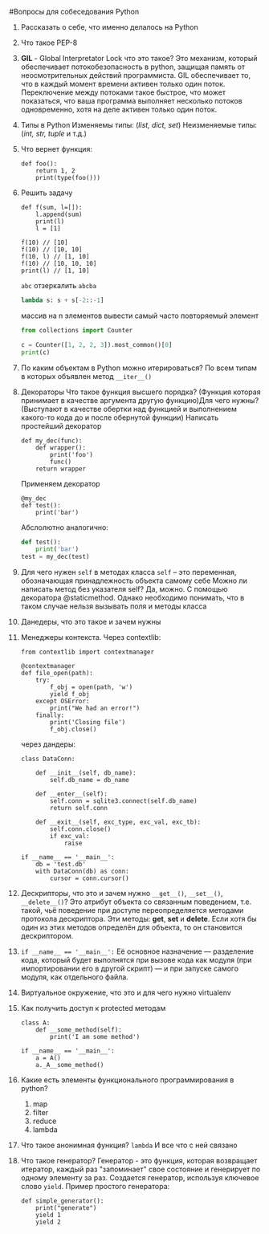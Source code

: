 #Вопросы для собеседования Python
1. Рассказать о себе, что именно делалось на Python

2. Что такое PEP-8

3. **GIL** - Global Interpretator Lock что это такое?
Это механизм, который обеспечивает потокобезопасность в python, защищая память от неосмотрительных действий программиста. GIL обеспечивает то, что в каждый момент времени активен только один поток. Переключение между потоками такое быстрое, что может показаться, что ваша программа выполняет несколько потоков одновременно, хотя на деле активен только один поток.

4. Типы в Python
Изменяемы типы: (_list, dict, set_)
Неизменяемые типы: (_int, str, tuple_ и т.д.)

5. Что вернет функция:
    ```
    def foo():
        return 1, 2
        print(type(foo()))
    ```

6. Решить задачу
    ```
    def f(sum, l=[]):
        l.append(sum) 
        print(l)
        l = [1]
    
    f(10) // [10]
    f(10) // [10, 10]
    f(10, l) // [1, 10]
    f(10) // [10, 10, 10]
    print(l) // [1, 10]
    ```
    `abc` отзеркалить `abcba`
    ```python
    lambda s: s + s[-2::-1]
    ```
    массив на n элементов вывести самый часто повторяемый элемент
    ```python
    from collections import Counter
    
    c = Counter([1, 2, 2, 3]).most_common()[0]
    print(c)
    ```
7. По каким объектам в Python можно итерироваться?
По всем типам в которых объявлен метод ```__iter__()```

8. Декораторы
Что такое функция высшего порядка? (Функция которая принимает в качестве аргумента другую функцию)Для чего нужны? (Выступают в качестве обертки над функцией и выполнением какого-то кода до и после обернутой функции)
Написать простейший декоратор
    ```
    def my_dec(func):
        def wrapper():
            print('foo')
            func()
        return wrapper
    ```
    Применяем декоратор
    ```
    @my_dec
    def test():
        print('bar')
    ```
   Абслолютно аналогично:
   ```python
   def test():
       print('bar')
   test = my_dec(test)
   ```
9. Для чего нужен ```self``` в методах класса
```self``` – это переменная, обозначающая принадлежность объекта самому себе
Можно ли написать метод без указателя self?
Да, можно. С помощью декоратора @staticmethod. Однако 
необходимо понимать, что в таком случае нельзя вызывать поля и методы класса

10. Данедеры, что это такое и зачем нужны

11. Менеджеры контекста.
    Через contextlib:
    ```
    from contextlib import contextmanager
     
    @contextmanager
    def file_open(path):
        try:
            f_obj = open(path, 'w')
            yield f_obj
        except OSError:
            print("We had an error!")
        finally:
            print('Closing file')
            f_obj.close()
    ```
    через дандеры:
    ```
    class DataConn:
        
        def __init__(self, db_name):
            self.db_name = db_name    
        
        def __enter__(self):
            self.conn = sqlite3.connect(self.db_name)
            return self.conn
        
        def __exit__(self, exc_type, exc_val, exc_tb):
            self.conn.close()
            if exc_val:
                raise
     
    if __name__ == '__main__':
        db = 'test.db'
        with DataConn(db) as conn:
            cursor = conn.cursor()
    ```

12. Дескрипторы, что это и зачем нужно
```__get__()```, ```__set__()```, ```__delete__()```?
Это атрибут объекта со связанным поведением, т.е. такой, чьё поведение при доступе переопределяется методами протокола дескриптора. Эти методы: __get__, __set__ и __delete__. Если хотя бы один из этих методов определён для объекта, то он становится дескриптором.

13. ```if __name__ == '__main__':```
Её основное назначение — разделение кода, который будет выполнятся при вызове кода как модуля (при импортировании его в другой скрипт) — и при запуске самого модуля, как отдельного файла.

14. Виртуальное окружение, что это и для чего нужно
virtualenv

15. Как получить доступ к protected методам
    ```
    class A:
        def __some_method(self):
            print('I am some method')
    
    if __name__ == '__main__':
        a = A()
        a._A__some_method()
    ```
16. Какие есть элементы функционального программирования в python?
    1. map
    2. filter
    3. reduce
    4. lambda

17. Что такое анонимная функция? `lambda` И все что с ней связано

18. Что такое генератор?
    Генератор - это функция, которая возвращает итератор, каждый раз "запоминает" свое состояние и генерирует по одному элементу за раз. Создается генератор, используя ключевое слово ```yield```. Пример простого генератора:
    ```
    def simple_generator():
        print("generate")
        yield 1
        yield 2
    ```
